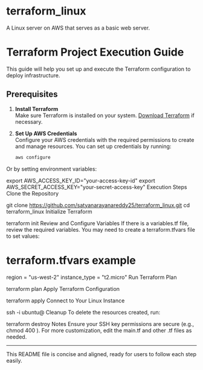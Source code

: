# terraform_linux
A Linux server on AWS that serves as a basic web server.

# Terraform Project Execution Guide

This guide will help you set up and execute the Terraform configuration to deploy infrastructure.

## Prerequisites

1. **Install Terraform**  
   Make sure Terraform is installed on your system. [Download Terraform](https://www.terraform.io/downloads.html) if necessary.

2. **Set Up AWS Credentials**  
   Configure your AWS credentials with the required permissions to create and manage resources. You can set up credentials by running:
   ```bash
   aws configure
Or by setting environment variables:


export AWS_ACCESS_KEY_ID="your-access-key-id"
export AWS_SECRET_ACCESS_KEY="your-secret-access-key"
Execution Steps
Clone the Repository


git clone https://github.com/satyanarayanareddy25/terraform_linux.git
cd terraform_linux
Initialize Terraform


terraform init
Review and Configure Variables
If there is a variables.tf file, review the required variables. You may need to create a terraform.tfvars file to set values:


# terraform.tfvars example
region = "us-west-2"
instance_type = "t2.micro"
Run Terraform Plan


terraform plan
Apply Terraform Configuration

terraform apply
Connect to Your Linux Instance


ssh -i <path-to-your-private-key> ubuntu@<instance-public-ip>
Cleanup
To delete the resources created, run:

terraform destroy
Notes
Ensure your SSH key permissions are secure (e.g., chmod 400 <private-key>).
For more customization, edit the main.tf and other .tf files as needed.


---

This README file is concise and aligned, ready for users to follow each step easily.
